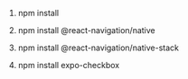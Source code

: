 1. npm install

2. npm install @react-navigation/native

3. npm install @react-navigation/native-stack

4. npm install expo-checkbox

